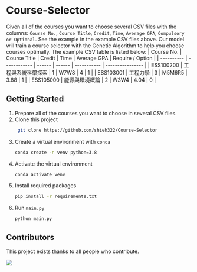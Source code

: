 # Course-Selector

Given all of the courses you want to choose several CSV files with the columns: `Course No.`, `Course Title`, `Credit`, `Time`, `Average GPA`, `Compulsory or Optional`. See the example in the example CSV files above. Our model will train a course selector with the Genetic Algorithm to help you choose courses optimally. The example CSV table is listed below:
| Course No. | Course Title | Credit | Time | Average GPA | Require / Option |
| ---------- | ------------ | ------ | ------ | ----------- | ---------------- |
| ESS100200 | 工程與系統科學探索 | 1 | W7W8 | 4 | 1 |
| ESS103001 | 工程力學 | 3 | M5M6R5 | 3.88 | 1 |
| ESS105000 | 能源與環境概論 | 2 | W3W4 | 4.04 | 0 |

## Getting Started

1. Prepare all of the courses you want to choose in several CSV files.
2. Clone this project
   ```bash
    git clone https://github.com/shieh322/Course-Selector
   ```
3. Create a virtual environment with `conda`
   ```bash
   conda create -n venv python=3.8
   ```
4. Activate the virtual environment
   ```bash
   conda activate venv
   ```
5. Install required packages
   ```bash
   pip install -r requirements.txt
   ```
6. Run `main.py`
   ```bash
   python main.py
   ```

## Contributors

This project exists thanks to all people who contribute.

<a href="https://github.com/YuChengHsieh/Course-Selector/graphs/contributors">
  <img src="https://contrib.rocks/image?repo=YuChengHsieh/Course-Selector" />
</a>
